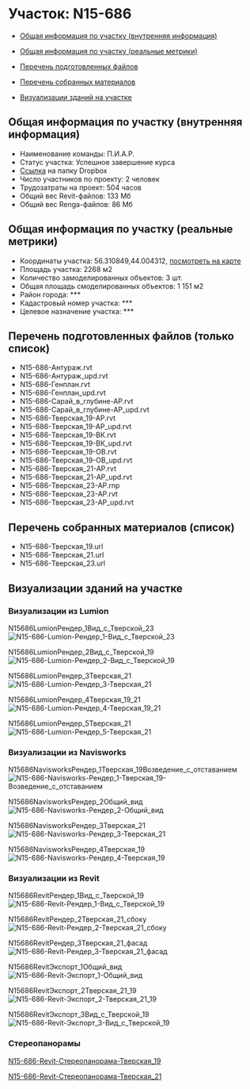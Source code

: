# Участок: N15-686

* [Общая информация по участку (внутренняя информация)](#Chapter1)

* [Общая информация по участку (реальные метрики)](#Chapter2)

* [Перечень подготовленных файлов](#Chapter3)

* [Перечень собранных материалов](#Chapter4)

* [Визуализации зданий на участке](#Chapter6)

## <a id="Chapter1"></a> Общая информация по участку (внутренняя информация)
+ Наименование команды: П.И.А.Р.
+ Статус участка: Успешное завершение курса
+ [Ссылка](https://www.dropbox.com/sh/wvvgv1nw1iqred9/AACKLJWTD4WoVLe1mWFBwLLna/N15_686?dl=0) на папку Dropbox
+ Число участников по проекту: 2 человек
+ Трудозатраты на проект: 504 часов
+ Общий вес Revit-файлов: 133 Мб
+ Общий вес Renga-файлов: 86 Мб
## <a id="Chapter2"></a> Общая информация по участку (реальные метрики)
+ Координаты участка: 56.310849,44.004312, [посмотреть на карте](https://yandex.ru/maps/47/nizhny-novgorod/?ll=44.004312%2C56.310849&z=19)
+ Площадь участка: 2268 м2
+ Количество замоделированных объектов: 3 шт.
+ Общая площадь смоделированных объектов: 1 151 м2
+ Район города: *** 
+ Кадастровый номер участка: *** 
+ Целевое назначение участка: *** 
## <a id="Chapter3"></a> Перечень подготовленных файлов (только список)
+ N15-686-Антураж.rvt
+ N15-686-Антураж_upd.rvt
+ N15-686-Генплан.rvt
+ N15-686-Генплан_upd.rvt
+ N15-686-Сарай_в_глубине-АР.rvt
+ N15-686-Сарай_в_глубине-АР_upd.rvt
+ N15-686-Тверская_19-АР.rvt
+ N15-686-Тверская_19-АР_upd.rvt
+ N15-686-Тверская_19-ВК.rvt
+ N15-686-Тверская_19-ВК_upd.rvt
+ N15-686-Тверская_19-ОВ.rvt
+ N15-686-Тверская_19-ОВ_upd.rvt
+ N15-686-Тверская_21-АР.rvt
+ N15-686-Тверская_21-АР_upd.rvt
+ N15-686-Тверская_23-АР.rnp
+ N15-686-Тверская_23-АР.rvt
+ N15-686-Тверская_23-АР_upd.rvt
## <a id="Chapter4"></a> Перечень собранных материалов (список)
+ N15-686-Тверская_19.url
+ N15-686-Тверская_21.url
+ N15-686-Тверская_23.url
## <a id="Chapter6"></a> Визуализации зданий на участке
### Визуализации из Lumion
N15686LumionРендер_1Вид_с_Тверской_23
![N15-686-Lumion-Рендер_1-Вид_с_Тверской_23](/Images/N15_686/N15-686-Lumion-Рендер_1-Вид_с_Тверской_23_Compressed.jpg)

N15686LumionРендер_2Вид_с_Тверской_19
![N15-686-Lumion-Рендер_2-Вид_с_Тверской_19](/Images/N15_686/N15-686-Lumion-Рендер_2-Вид_с_Тверской_19_Compressed.jpg)

N15686LumionРендер_3Тверская_21
![N15-686-Lumion-Рендер_3-Тверская_21](/Images/N15_686/N15-686-Lumion-Рендер_3-Тверская_21_Compressed.jpg)

N15686LumionРендер_4Тверская_19_21
![N15-686-Lumion-Рендер_4-Тверская_19_21](/Images/N15_686/N15-686-Lumion-Рендер_4-Тверская_19_21_Compressed.jpg)

N15686LumionРендер_5Тверская_21
![N15-686-Lumion-Рендер_5-Тверская_21](/Images/N15_686/N15-686-Lumion-Рендер_5-Тверская_21_Compressed.jpg)

### Визуализации из Navisworks
N15686NavisworksРендер_1Тверская_19Возведение_с_отставанием
![N15-686-Navisworks-Рендер_1-Тверская_19-Возведение_с_отставанием](/Images/N15_686/N15-686-Navisworks-Рендер_1-Тверская_19-Возведение_с_отставанием_Compressed.jpg)

N15686NavisworksРендер_2Общий_вид
![N15-686-Navisworks-Рендер_2-Общий_вид](/Images/N15_686/N15-686-Navisworks-Рендер_2-Общий_вид_Compressed.jpg)

N15686NavisworksРендер_3Тверская_21
![N15-686-Navisworks-Рендер_3-Тверская_21](/Images/N15_686/N15-686-Navisworks-Рендер_3-Тверская_21_Compressed.jpg)

N15686NavisworksРендер_4Тверская_19
![N15-686-Navisworks-Рендер_4-Тверская_19](/Images/N15_686/N15-686-Navisworks-Рендер_4-Тверская_19_Compressed.jpg)

### Визуализации из Revit
N15686RevitРендер_1Вид_с_Тверской_19
![N15-686-Revit-Рендер_1-Вид_с_Тверской_19](/Images/N15_686/N15-686-Revit-Рендер_1-Вид_с_Тверской_19_Compressed.jpg)

N15686RevitРендер_2Тверская_21_сбоку
![N15-686-Revit-Рендер_2-Тверская_21_сбоку](/Images/N15_686/N15-686-Revit-Рендер_2-Тверская_21_сбоку_Compressed.jpg)

N15686RevitРендер_3Тверская_21_фасад
![N15-686-Revit-Рендер_3-Тверская_21_фасад](/Images/N15_686/N15-686-Revit-Рендер_3-Тверская_21_фасад_Compressed.jpg)

N15686RevitЭкспорт_1Общий_вид
![N15-686-Revit-Экспорт_1-Общий_вид](/Images/N15_686/N15-686-Revit-Экспорт_1-Общий_вид_Compressed.jpg)

N15686RevitЭкспорт_2Тверская_21_19
![N15-686-Revit-Экспорт_2-Тверская_21_19](/Images/N15_686/N15-686-Revit-Экспорт_2-Тверская_21_19_Compressed.jpg)

N15686RevitЭкспорт_3Вид_с_Тверской_19
![N15-686-Revit-Экспорт_3-Вид_с_Тверской_19](/Images/N15_686/N15-686-Revit-Экспорт_3-Вид_с_Тверской_19_Compressed.jpg)

### Стереопанорамы
[N15-686-Revit-Стереопанорама-Тверская_19](https://pano.autodesk.com/pano.html?url=jpgs/e54be917-47e5-47e0-a0ff-719e903e0189&version=2)

[N15-686-Revit-Стереопанорама-Тверская_21](https://pano.autodesk.com/pano.html?url=jpgs/8f1898c2-83e1-4378-ada2-4e404a272d98&version=2)

